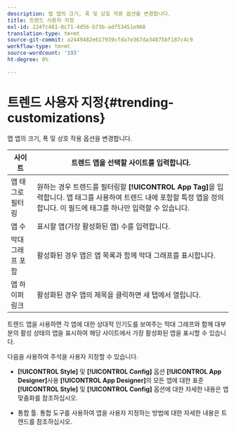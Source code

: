 ```yaml
---
description: 맵 앱의 크기, 폭 및 상호 작용 옵션을 변경합니다.
title: 트렌드 사용자 지정
exl-id: 224fc481-0c71-4d56-b73b-adf53451e968
translation-type: tm+mt
source-git-commit: a2449482e617939cfda7e367da34875bf187c4c9
workflow-type: tm+mt
source-wordcount: '193'
ht-degree: 0%

---
```


# 트렌드 사용자 지정{#trending-customizations}

맵 앱의 크기, 폭 및 상호 작용 옵션을 변경합니다.

| 사이트 | 트렌드 앱을 선택할 사이트를 입력합니다. |
|---|---|
| 앱 태그로 필터링 | 원하는 경우 트렌드를 필터링할 **[!UICONTROL App Tag]**&#x200B;을 입력합니다. 앱 태그를 사용하여 트렌드 내에 포함할 특정 앱을 정의합니다. 이 필드에 태그를 하나만 입력할 수 있습니다. |
| 앱 수 | 표시할 앱(가장 활성화된 앱) 수를 입력합니다. |
| 막대 그래프 포함 | 활성화된 경우 앱은 앱 목록과 함께 막대 그래프를 표시합니다. |
| 앱 하이퍼링크 | 활성화된 경우 앱의 제목을 클릭하면 새 탭에서 열립니다. |

트렌드 앱을 사용하면 각 앱에 대한 상대적 인기도를 보여주는 막대 그래프와 함께 대부분의 활성 상태의 앱을 표시하여 해당 사이트에서 가장 활성화된 앱을 표시할 수 있습니다.

다음을 사용하여 주석을 사용자 지정할 수 있습니다.

* **[!UICONTROL Style]** 및  **[!UICONTROL Config]** 옵션  **[!UICONTROL App Designer]**&#x200B;사용 **[!UICONTROL App Designer]**&#x200B;의 모든 앱에 대한 표준 **[!UICONTROL Style]** 및 **[!UICONTROL Config]** 옵션에 대한 자세한 내용은 앱 맞춤화를 참조하십시오.

* 통합 툴. 통합 도구를 사용하여 앱을 사용자 지정하는 방법에 대한 자세한 내용은 트렌드를 참조하십시오.
